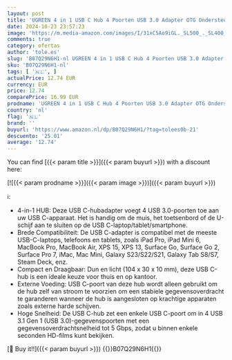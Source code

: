 ```yaml
---
layout: post
title: 'UGREEN 4 in 1 USB C Hub 4 Poorten USB 3.0 Adapter OTG Ondersteund Compatibel voor MacBook Air/Pro iPad Air/Pro Dell XPS Galaxy S23 enz. 15cm '
date: 2024-10-23 23:57:23
image: 'https://m.media-amazon.com/images/I/31xC5Ao9iGL._SL500_._SL400_.jpg'
comments: true
category: ofertas
author: 'tole.es'
slug: 'B07Q29N6H1-nl UGREEN 4 in 1 USB C Hub 4 Poorten USB 3.0 Adapter OTG...'
sku: 'B07Q29N6H1-nl'
tags: [ '🇳🇱', ]
actualPrice: 12.74 EUR
currency: EUR
price: 12.74
comparePrice: 16.99 EUR
prodname: 'UGREEN 4 in 1 USB C Hub 4 Poorten USB 3.0 Adapter OTG Ondersteund Compatibel voor MacBook Air/Pro iPad Air/Pro Dell XPS Galaxy S23 enz. 15cm '
country: 'nl'
flag: '🇳🇱'
brand: ''
buyurl: 'https://www.amazon.nl/dp/B07Q29N6H1/?tag=tolees0b-21'
descuento: '25.01'
average: '12.74'
---
```


You can find [{{< param title >}}]({{< param buyurl >}}) with a discount here:

[![{{< param prodname >}}]({{< param image >}})]({{< param buyurl >}})

ℹ️:

- 4-in-1 HUB: Deze USB C-hubadapter voegt 4 USB 3.0-poorten toe aan uw USB C-apparaat. Het is handig om de muis, het toetsenbord of de U-schijf aan te sluiten op de USB C-laptop/tablet/smartphone.
- Brede Compatibiliteit: De USB C-adapter is compatibel met de meeste USB-C-laptops, telefoons en tablets, zoals iPad Pro, iPad Mini 6, MacBook Pro, MacBook Air, XPS 15, XPS 13, Surface Go, Surface Go 2, Surface Pro 7, iMac, Mac Mini, Galaxy S23/S22/S21, Galaxy Tab S8/S7, Steam Deck, enz.
- Compact en Draagbaar: Dun en licht (104 x 30 x 10 mm), deze USB C-hub is een ideale keuze voor thuis en op kantoor.
- Externe Voeding: USB C-poort van deze hub wordt alleen gebruikt om de hub zelf van stroom te voorzien om een stabiele gegevensoverdracht te garanderen wanneer de hub is aangesloten op krachtige apparaten zoals externe harde schijven.
- Hoge Snelheid: De USB C-hub zet een enkele USB C-poort om in 4 USB 3.1 Gen 1 (USB 3.0)-gegevenspoorten met een gegevensoverdrachtsnelheid tot 5 Gbps, zodat u binnen enkele seconden HD-films kunt bekijken.

[🛒 Buy it!!]({{< param buyurl >}})
{{<world>}}B07Q29N6H1{{</world>}}
